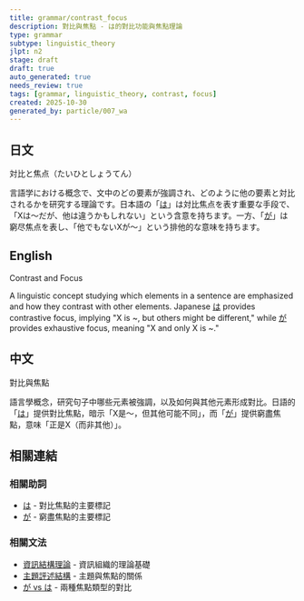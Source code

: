 ```yaml
---
title: grammar/contrast_focus
description: 對比與焦點 - は的對比功能與焦點理論
type: grammar
subtype: linguistic_theory
jlpt: n2
stage: draft
draft: true
auto_generated: true
needs_review: true
tags: [grammar, linguistic_theory, contrast, focus]
created: 2025-10-30
generated_by: particle/007_wa
---
```


## 日文
対比と焦点（たいひとしょうてん）

言語学における概念で、文中のどの要素が強調され、どのように他の要素と対比されるかを研究する理論です。日本語の「[は](../particle/007_wa.md)」は対比焦点を表す重要な手段で、「Xは〜だが、他は違うかもしれない」という含意を持ちます。一方、「[が](../particle/001_ga.md)」は窮尽焦点を表し、「他でもないXが〜」という排他的な意味を持ちます。

## English
Contrast and Focus

A linguistic concept studying which elements in a sentence are emphasized and how they contrast with other elements. Japanese [は](../particle/007_wa.md) provides contrastive focus, implying "X is ~, but others might be different," while [が](../particle/001_ga.md) provides exhaustive focus, meaning "X and only X is ~."

## 中文
對比與焦點

語言學概念，研究句子中哪些元素被強調，以及如何與其他元素形成對比。日語的「[は](../particle/007_wa.md)」提供對比焦點，暗示「X是～，但其他可能不同」，而「[が](../particle/001_ga.md)」提供窮盡焦點，意味「正是X（而非其他）」。

## 相關連結

### 相關助詞
- [は](../particle/007_wa.md) - 對比焦點的主要標記
- [が](../particle/001_ga.md) - 窮盡焦點的主要標記

### 相關文法
- [資訊結構理論](029_information_structure.md) - 資訊組織的理論基礎
- [主題評述結構](028_topic_comment_structure.md) - 主題與焦點的關係
- [が vs は](../comparison/001_ga_vs_wa.md) - 兩種焦點類型的對比
